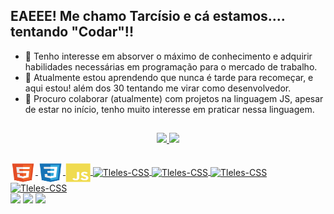## EAEEE! Me chamo Tarcísio e cá estamos.... tentando "Codar"!!


- 👀 Tenho interesse em absorver o máximo de conhecimento e adquirir habilidades necessárias em programação para o mercado de trabalho.
- 🌱 Atualmente estou aprendendo que nunca é tarde para recomeçar, e aqui estou! além dos 30 tentando me virar como desenvolvedor.
- 💞️ Procuro colaborar (atualmente) com projetos na linguagem JS, apesar de estar no início, tenho muito interesse em praticar nessa linguagem.

##

<div align="center">
  <a href="https://github.com/lelestarcisio">
  <img height="180em" src="https://github-readme-stats.vercel.app/api?username=lelestarcisio&show_icons=true&theme=gotham&include_all_commits=true&count_private=true"/>
  <img height="180em" src="https://github-readme-stats.vercel.app/api/top-langs/?username=lelestarcisio&layout=compact&langs_count=7&theme=gotham"/>
</div>
  
  ##
  <div style="display: inline_block">
  <img align="center" alt="Tleles-HTML" height="30" width="40" src="https://raw.githubusercontent.com/devicons/devicon/master/icons/html5/html5-original.svg">
  <img align="center" alt="Tleles-CSS" height="30" width="40" src="https://raw.githubusercontent.com/devicons/devicon/master/icons/css3/css3-original.svg">  
  <img align="center" alt="Tleles-Js" height="30" width="40" src="https://raw.githubusercontent.com/devicons/devicon/master/icons/javascript/javascript-plain.svg">
  <img align="center" alt="Tleles-CSS" height="30" width="40" src="https://cdn.jsdelivr.net/gh/devicons/devicon/icons/nodejs/nodejs-original.svg">
  <img align="center" alt="Tleles-CSS" height="30" width="40" src="https://cdn.jsdelivr.net/gh/devicons/devicon/icons/mongodb/mongodb-original.svg">
  <img align="center" alt="Tleles-CSS" height="30" width="40" src="https://cdn.jsdelivr.net/gh/devicons/devicon/icons/jquery/jquery-original.svg">
  <img align="center" alt="Tleles-CSS" height="30" width="40" src="https://cdn.jsdelivr.net/gh/devicons/devicon/icons/bootstrap/bootstrap-original.svg">          
</div>
  
  
  <div> 
  <a href="https://instagram.com/lelestarcisio" target="_blank"><img src="https://img.shields.io/badge/-Instagram-%23E4405F?style=for-the-badge&logo=instagram&logoColor=white" target="_blank"></a>
  <a href = "mailto:tarcisiolp2015@gmail.com"><img src="https://img.shields.io/badge/Gmail-D14836?style=for-the-badge&logo=gmail&logoColor=white" target="_blank"></a>
  <a href="https://www.linkedin.com/in/tarcisio-leles-de-paula-958401b7/" target="_blank"><img src="https://img.shields.io/badge/-LinkedIn-%230077B5?style=for-the-badge&logo=linkedin&logoColor=white" target="_blank"></a>  
</div>
  
  ##
  

<!---
LelesTarcisio/LelesTarcisio is a ✨ special ✨ repository because its `README.md` (this file) appears on your GitHub profile.
You can click the Preview link to take a look at your changes.
--->
